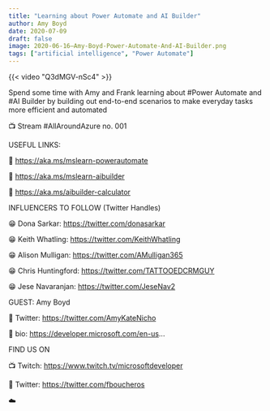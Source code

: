 ```yaml
---
title: "Learning about Power Automate and AI Builder"
author: Amy Boyd
date: 2020-07-09
draft: false
image: 2020-06-16–Amy-Boyd-Power-Automate-And-AI-Builder.png
tags: ["artificial intelligence", "Power Automate"]
---
```


{{< video "Q3dMGV-nSc4" >}}

Spend some time with Amy and Frank learning about #Power Automate and #AI Builder by building out end-to-end scenarios to make everyday tasks more efficient and automated

📺 Stream #AllAroundAzure no. 001

USEFUL LINKS:

🔗 https://aka.ms/mslearn-powerautomate 

🔗 https://aka.ms/mslearn-aibuilder 

🔗 https://aka.ms/aibuilder-calculator 

INFLUENCERS TO FOLLOW (Twitter Handles)

😁 Dona Sarkar: https://twitter.com/donasarkar

😁 Keith Whatling: https://twitter.com/KeithWhatling

😁 Alison Mulligan: https://twitter.com/AMulligan365

😁 Chris Huntingford: https://twitter.com/TATTOOEDCRMGUY

😁 Jese Navaranjan: https://twitter.com/JeseNav2

GUEST: Amy Boyd

🔗 Twitter: https://twitter.com/AmyKateNicho

🔗 bio: https://developer.microsoft.com/en-us...

FIND US ON

📺 Twitch: https://www.twitch.tv/microsoftdeveloper

🔗 Twitter: https://twitter.com/fboucheros


☁️